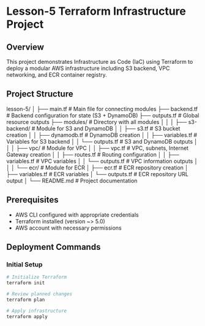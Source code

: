 # Lesson-5 Terraform Infrastructure Project

## Overview
This project demonstrates Infrastructure as Code (IaC) using Terraform to deploy a modular AWS infrastructure including S3 backend, VPC networking, and ECR container registry.

## Project Structure
lesson-5/
│
├── main.tf                  # Main file for connecting modules
├── backend.tf               # Backend configuration for state (S3 + DynamoDB)
├── outputs.tf               # Global resource outputs
├── modules/                 # Directory with all modules
│   │
│   ├── s3-backend/          # Module for S3 and DynamoDB
│   │   ├── s3.tf            # S3 bucket creation
│   │   ├── dynamodb.tf      # DynamoDB creation
│   │   ├── variables.tf     # Variables for S3 backend
│   │   └── outputs.tf       # S3 and DynamoDB outputs
│   │
│   ├── vpc/                 # Module for VPC
│   │   ├── vpc.tf           # VPC, subnets, Internet Gateway creation
│   │   ├── routes.tf        # Routing configuration
│   │   ├── variables.tf     # VPC variables
│   │   └── outputs.tf       # VPC information outputs
│   │
│   └── ecr/                 # Module for ECR
│       ├── ecr.tf           # ECR repository creation
│       ├── variables.tf     # ECR variables
│       └── outputs.tf       # ECR repository URL output
│
└── README.md                # Project documentation


## Prerequisites
- AWS CLI configured with appropriate credentials
- Terraform installed (version ~> 5.0)
- AWS account with necessary permissions

## Deployment Commands

### Initial Setup
```bash
# Initialize Terraform
terraform init

# Review planned changes
terraform plan

# Apply infrastructure
terraform apply
```